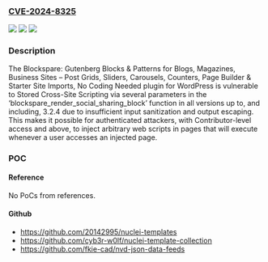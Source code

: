 ### [CVE-2024-8325](https://cve.mitre.org/cgi-bin/cvename.cgi?name=CVE-2024-8325)
![](https://img.shields.io/static/v1?label=Product&message=Blockspare%3A%20Gutenberg%20Blocks%20%26%20Patterns%20for%20Blogs%2C%20Magazines%2C%20Business%20Sites%20%E2%80%93%20Post%20Grids%2C%20Sliders%2C%20Carousels%2C%20Counters%2C%20Page%20Builder%20%26%20Starter%20Site%20Imports%2C%20No%20Coding%20Needed&color=blue)
![](https://img.shields.io/static/v1?label=Version&message=*%3C%3D%203.2.4%20&color=brighgreen)
![](https://img.shields.io/static/v1?label=Vulnerability&message=CWE-79%20Improper%20Neutralization%20of%20Input%20During%20Web%20Page%20Generation%20('Cross-site%20Scripting')&color=brighgreen)

### Description

The Blockspare: Gutenberg Blocks & Patterns for Blogs, Magazines, Business Sites – Post Grids, Sliders, Carousels, Counters, Page Builder & Starter Site Imports, No Coding Needed plugin for WordPress is vulnerable to Stored Cross-Site Scripting via several parameters in the ‘blockspare_render_social_sharing_block’ function in all versions up to, and including, 3.2.4 due to insufficient input sanitization and output escaping. This makes it possible for authenticated attackers, with Contributor-level access and above, to inject arbitrary web scripts in pages that will execute whenever a user accesses an injected page.

### POC

#### Reference
No PoCs from references.

#### Github
- https://github.com/20142995/nuclei-templates
- https://github.com/cyb3r-w0lf/nuclei-template-collection
- https://github.com/fkie-cad/nvd-json-data-feeds

